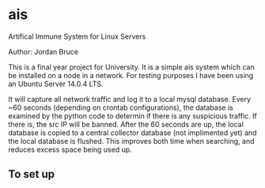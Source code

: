 # ais
Artifical Immune System for Linux Servers

Author: Jordan Bruce

This is a final year project for University. It is a simple ais system which can be installed on a node in a network. For testing purposes I have been using an Ubuntu Server 14.0.4 LTS. 

It will capture all network traffic and log it to a local mysql database. Every ~60 seconds (depending on crontab configurations), the database is examined by the python code to determin if there is any suspicious traffic. If there is, the src IP will be banned. After the 60 seconds are up, the local database is copied to a central collector database (not implimented yet) and the local database is flushed. This improves both time when searching, and reduces excess space being used up.

<h2>To set up<h2>

